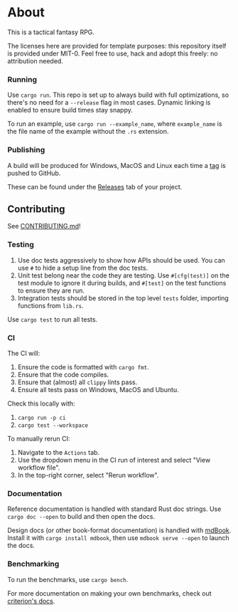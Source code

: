 # About

This is a tactical fantasy RPG.

The licenses here are provided for template purposes: this repository itself is provided under MIT-0.
Feel free to use, hack and adopt this freely: no attribution needed.

### Running

Use `cargo run`.
This repo is set up to always build with full optimizations, so there's no need for a `--release` flag in most cases.
Dynamic linking is enabled to ensure build times stay snappy.

To run an example, use `cargo run --example_name`, where `example_name` is the file name of the example without the `.rs` extension.

### Publishing

A build will be produced for Windows, MacOS and Linux each time a [tag](https://docs.github.com/en/desktop/contributing-and-collaborating-using-github-desktop/managing-commits/managing-tags) is pushed to GitHub.

These can be found under the [Releases](https://docs.github.com/en/rest/reference/releases) tab of your project.

## Contributing

See [CONTRIBUTING.md](https://github.com/Sheepyhead/tactical-rpg/blob/main/CONTRIBUTING.md)!

### Testing

1. Use doc tests aggressively to show how APIs should be used.
You can use `#` to hide a setup line from the doc tests.
2. Unit test belong near the code they are testing. Use `#[cfg(test)]` on the test module to ignore it during builds, and `#[test]` on the test functions to ensure they are run.
3. Integration tests should be stored in the top level `tests` folder, importing functions from `lib.rs`.

Use `cargo test` to run all tests.

### CI

The CI will:

1. Ensure the code is formatted with `cargo fmt`.
2. Ensure that the code compiles.
3. Ensure that (almost) all `clippy` lints pass.
4. Ensure all tests pass on Windows, MacOS and Ubuntu.

Check this locally with:

1. `cargo run -p ci`
2. `cargo test --workspace`

To manually rerun CI:

1. Navigate to the `Actions` tab.
2. Use the dropdown menu in the CI run of interest and select "View workflow file".
3. In the top-right corner, select "Rerun workflow".

### Documentation

Reference documentation is handled with standard Rust doc strings.
Use `cargo doc --open` to build and then open the docs.

Design docs (or other book-format documentation) is handled with [mdBook](https://rust-lang.github.io/mdBook/index.html).
Install it with `cargo install mdbook`, then use `mdbook serve --open` to launch the docs.

### Benchmarking

To run the benchmarks, use `cargo bench`.

For more documentation on making your own benchmarks, check out [criterion's docs](https://bheisler.github.io/criterion.rs/book/index.html).
